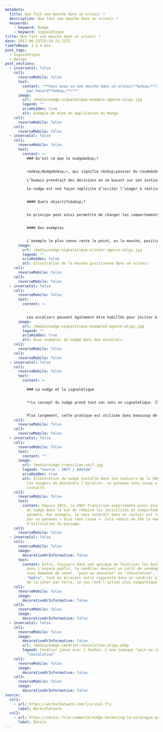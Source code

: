 ```yaml
---
metadata:
  title: Que fait une mouche dans un urinoir ?
  description: Que fait une mouche dans un urinoir ?
  keywords:
    - keyword: Nudge
    - keyword: Signalétique
title: Que fait une mouche dans un urinoir ?
date: 2017-06-23T15:19:23.727Z
timeToRead: 3 à 4 min
post_tags:
  - Signalétique
  - Design
post_sections:
  - inverseCol: false
    col1:
      reverseMobile: false
      text:
        content: "**Vous avez vu une mouche dans un urinoir**&nbsp;**? Elle n’est pas là
          par hasard**&nbsp;**!**"
      image:
        url: /media/nudge-signaletique-exemple-agence-atipy.jpg
        legend: ""
        ariaHidden: true
        alt: Exemple de mise en application du Nudge
    col2:
      reverseMobile: false
    col3:
      reverseMobile: false
  - inverseCol: false
    col1:
      reverseMobile: false
      text:
        content: >-
          ### Qu’est ce que le nudge&nbsp;?


          «&nbsp;Nudge&nbsp;», qui signifie «&nbsp;pousser du coude&nbsp;» en anglais, vient des Etats-Unis et a d’abord été utilisé dans l’économie comportementale.

          L’humain prendrait des décisions en se basant sur son instinct ou ses émotions. De ce constat découle l’utilisation des nudges.

          Le nudge est une façon implicite d’inciter l’usager à réaliser une action, sans le contraindre ni l’obliger.


          #### Quels objectifs&nbsp;?


          Ce principe peut ainsi permettre de changer les comportements et encourager de nouvelles pratiques en favorisant les «&nbsp;bonnes&nbsp;» actions, comme ne pas jeter ses mégots par terre, prendre les escaliers plutôt que l’escalator…


          #### Des exemples


          L’exemple le plus connu reste le point, ou la mouche, positionné dans un urinoir. Les utilisateurs vont avoir tendance à viser ce point. Ce comportement permet ainsi de conserver un lieu plus propre. L’aéroport de Schiphol à Amsterdam est le premier à mettre en place ce système et réduit ainsi de 20&nbsp;% ses frais de nettoyage.
      image:
        url: /media/nudge-signaletique-urinoir-agence-atipy.jpg
        legend: ""
        ariaHidden: false
        alt: Illustration de la mouche positionnée dans un urinoir
    col2:
      reverseMobile: false
    col3:
      reverseMobile: false
  - inverseCol: false
    col1:
      reverseMobile: false
      text:
        content: >-
          

          Les escaliers peuvent également être habillés pour inciter à les utiliser. En 2009, à Stockolhm, les marches d’un escalier deviennent les touches d’un piano, émettant un son. De façon ludique, les usagers se sont ainsi plus servi des escaliers que de l’escalator.
      image:
        url: /media/nudge-signaletique-exemple2-agence-atipy.jpg
        legend: ""
        ariaHidden: true
        alt: Deux exemples de nudge dans des escaliers.
    col2:
      reverseMobile: false
    col3:
      reverseMobile: false
  - inverseCol: false
    col1:
      reverseMobile: false
      text:
        content: >-
          
          ### Le nudge et la signalétique


          **Le concept du nudge prend tout son sens en signalétique. Il permet une meilleure gestion des flux, l’amélioration de la diffusion de l’information, l’encouragement du vivre ensemble.**


          Plus largement, cette pratique est utilisée dans beaucoup de domaines comme le marketing, la politique, la santé ou la prévention routière et contribue à un meilleur comportement citoyen.
    col2:
      reverseMobile: false
    col3:
      reverseMobile: false
  - inverseCol: false
    col1:
      reverseMobile: false
      text:
        content: ""
      image:
        url: /media/nudge-transilien-sncf.jpg
        legend: "Source : SNCF / Adetem"
        ariaHidden: true
        alt: Illustration du nudge installé dans les couloirs de la SNCF. Pour empêcher
          les usagers de descendre l'escalier, un panneau sans issue a été
          installé.
    col2:
      reverseMobile: false
      text:
        content: Depuis 2015, la SNCF Transilien expérimente ainsi plusieurs techniques
          de nudge dans le but de réduire les incivilités et comportements
          gênants. Par exemple, le sens interdit dans un couloir est remplacé
          par un panneau « Voie sans issue ». Cela réduit de 50% le mauvais sens
          d’utilisation du passage.
    col3:
      reverseMobile: false
  - inverseCol: false
    col1:
      reverseMobile: false
      image:
        decorativeOrInformative: false
      text:
        content: E﻿nfin, toujours dans une optique de favoriser les bons comportements
          dans l'espace public, le cendrier devient un outil de sondage ! Si on
          vous demande de voter, "pain au chocolat" ou "chocolatine", "Rando" ou
          "Apéro", tout en écrasant votre cigarette dans un cendrier plutôt que
          de la jeter par terre, le jeu rend l'action plus sympathique.
    col2:
      reverseMobile: false
      image:
        decorativeOrInformative: false
    col3:
      reverseMobile: false
      image:
        decorativeOrInformative: false
  - inverseCol: false
    col1:
      reverseMobile: false
      image:
        decorativeOrInformative: false
        url: /media/nudge-cendrier-chocolatine-atipy.webp
        legend: Cendrier jaune avec 2 fentes. L'une indique "pain au chocolat", l'autre
          "chocolatine"
    col2:
      reverseMobile: false
      image:
        decorativeOrInformative: false
    col3:
      reverseMobile: false
      image:
        decorativeOrInformative: false
source:
  col1:
    - url: https://worksthatwork.com/1/urinal-fly
      label: Worksthatwork
  col2:
    - url: https://imrsiv.fr/e-commerce/nudge-marketing-la-strategie-qui-guide-nos-comportements-en-utilisant-les-biais-cognitifs/
      label: Imrsiv
---
```

